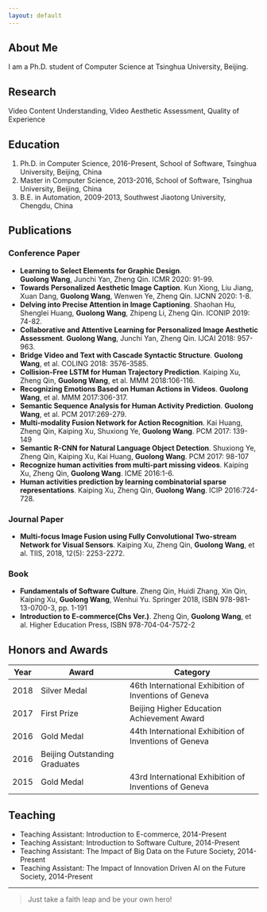 ```yaml
---
layout: default
---
```


## About Me

I am a Ph.D. student of Computer Science at Tsinghua University, Beijing.

## Research

Video Content Understanding, Video Aesthetic Assessment, Quality of Experience

## Education

1. Ph.D. in Computer Science, 2016-Present, School of Software, Tsinghua University, Beijing, China
2. Master in Computer Science, 2013-2016, School of Software, Tsinghua University, Beijing, China
3. B.E. in Automation, 2009-2013, Southwest Jiaotong University, Chengdu, China

## Publications
### Conference Paper
* **Learning to Select Elements for Graphic Design**.  
**Guolong Wang**, Junchi Yan, Zheng Qin. ICMR 2020: 91-99.
* **Towards Personalized Aesthetic Image Caption**. Kun Xiong, Liu Jiang, Xuan Dang, **Guolong Wang**, Wenwen Ye, Zheng Qin. IJCNN 2020: 1-8.
* **Delving into Precise Attention in Image Captioning**. Shaohan Hu, Shenglei Huang, **Guolong Wang**, Zhipeng Li, Zheng Qin. ICONIP 2019: 74-82.
* **Collaborative and Attentive Learning for Personalized Image Aesthetic Assessment**. **Guolong Wang**, Junchi Yan, Zheng Qin. IJCAI 2018: 957-963.
* **Bridge Video and Text with Cascade Syntactic Structure**. **Guolong Wang**, et al. COLING 2018: 3576-3585.
* **Collision-Free LSTM for Human Trajectory Prediction**. Kaiping Xu, Zheng Qin, **Guolong Wang**, et al. MMM 2018:106-116.
* **Recognizing Emotions Based on Human Actions in Videos**. **Guolong Wang**, et al. MMM 2017:306-317.
* **Semantic Sequence Analysis for Human Activity Prediction**. **Guolong Wang**, et al. PCM 2017:269-279.
* **Multi-modality Fusion Network for Action Recognition**. Kai Huang, Zheng Qin, Kaiping Xu, Shuxiong Ye, **Guolong Wang**. PCM 2017: 139-149
* **Semantic R-CNN for Natural Language Object Detection**. Shuxiong Ye, Zheng Qin, Kaiping Xu, Kai Huang, **Guolong Wang**. PCM 2017: 98-107
* **Recognize human activities from multi-part missing videos**. Kaiping Xu, Zheng Qin, **Guolong Wang**. ICME 2016:1-6.
* **Human activities prediction by learning combinatorial sparse representations**. Kaiping Xu, Zheng Qin, **Guolong Wang**. ICIP 2016:724-728.

### Journal Paper
* **Multi-focus Image Fusion using Fully Convolutional Two-stream Network for Visual Sensors**. Kaiping Xu, Zheng Qin, **Guolong Wang**, et al. TIIS, 2018, 12(5): 2253-2272.

### Book
* **Fundamentals of Software Culture**. Zheng Qin, Huidi Zhang, Xin Qin, Kaiping Xu, **Guolong Wang**, Wenhui Yu. Springer 2018, ISBN 978-981-13-0700-3, pp. 1-191
* **Introduction to E-commerce(Chs Ver.)**. Zheng Qin, **Guolong Wang**, et al. Higher Education Press, ISBN 978-704-04-7572-2

## Honors and Awards

Year | Award | Category
-----|-------|--------
2018 | Silver Medal | 46th International Exhibition of Inventions of Geneva
2017 | First Prize | Beijing Higher Education Achievement Award
2016 | Gold Medal | 44th International Exhibition of Inventions of Geneva
2016 | Beijing Outstanding Graduates |
2015 | Gold Medal | 43rd International Exhibition of Inventions of Geneva


## Teaching

* Teaching Assistant: Introduction to E-commerce, 2014-Present
* Teaching Assistant: Introduction to Software Culture, 2014-Present
* Teaching Assistant: The Impact of Big Data on the Future Society, 2014-Present
* Teaching Assistant: The Impact of Innovation Driven AI on the Future Society, 2014-Present

---

> Just take a faith leap and be your own hero!

